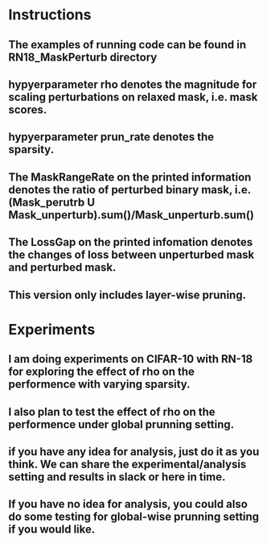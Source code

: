 # Instructions

## The examples of running code can be found in RN18_MaskPerturb directory
## hypyerparameter rho denotes the magnitude for scaling perturbations on relaxed mask, i.e. mask scores.
## hypyerparameter prun_rate denotes the sparsity.
## The MaskRangeRate on the printed information denotes the ratio of perturbed binary mask, i.e. (Mask_perutrb U Mask_unperturb).sum()/Mask_unperturb.sum()
## The LossGap on the printed infomation denotes the changes of loss between unperturbed mask and perturbed mask.
## This version only includes layer-wise pruning.

# Experiments

## I am doing experiments on CIFAR-10 with RN-18 for exploring the effect of rho on the performence with varying sparsity.

## I also plan to test the effect of rho on the performence under global prunning setting. 

## if you have any idea for analysis, just do it as you think.  We can share the experimental/analysis setting and results in slack or here in time. 

## If you have no idea for analysis, you could also do some testing for global-wise prunning setting if you would like.
